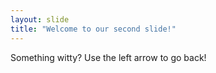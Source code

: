 ```yaml
---
layout: slide
title: "Welcome to our second slide!"
---
```

Something witty?
Use the left arrow to go back!
